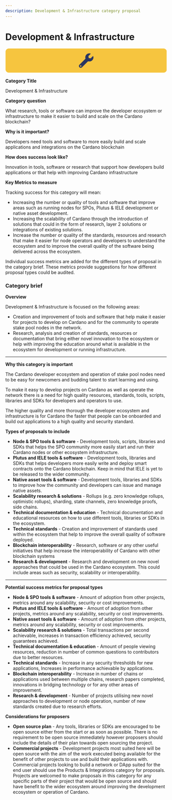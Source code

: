 ```yaml
---
description: Development & Infrastructure category proposal
---
```


# Development & Infrastructure

![](../.gitbook/assets/development-infrastructure-banner.png)

**Category Title**

Development & Infrastructure

**Category question**

What research, tools or software can improve the developer ecosystem or infrastructure to make it easier to build and scale on the Cardano blockchain?

**Why is it important?**

Developers need tools and software to more easily build and scale applications and integrations on the Cardano blockchain

**How does success look like?**

Innovation in tools, software or research that support how developers build applications or that help with improving Cardano infrastructure

**Key Metrics to measure**

Tracking success for this category will mean:

* Increasing the number or quality of tools and software that improve areas such as running nodes for SPOs, Plutus & IELE development or native asset development.
* Increasing the scalability of Cardano through the introduction of solutions that could in the form of research, layer 2 solutions or integrations of existing solutions.
* Increase the number or quality of the standards, resources and research that make it easier for node operators and developers to understand the ecosystem and to improve the overall quality of the software being delivered across the ecosystem.



Individual success metrics are added for the different types of proposal in the category brief. These metrics provide suggestions for how different proposal types could be audited.



### **Category brief**

**Overview**

Development & Infrastructure is focused on the following areas:

* Creation and improvement of tools and software that help make it easier for projects to develop on Cardano and for the community to operate stake pool nodes in the network.
* Research, analysis and creation of standards, resources or documentation that bring either novel innovation to the ecosystem or help with improving the education around what is available in the ecosystem for development or running infrastructure.

****

**Why this category is important**

The Cardano developer ecosystem and operation of stake pool nodes need to be easy for newcomers and budding talent to start learning and using.

To make it easy to develop projects on Cardano as well as operate the network there is a need for high quality resources, standards, tools, scripts, libraries and SDKs for developers and operators to use.

The higher quality and more thorough the developer ecosystem and infrastructure is for Cardano the faster that people can be onboarded and build out applications to a high quality and security standard.



**Types of proposals to include**

* **Node & SPO tools & software** - Development tools, scripts, libraries and SDKs that helps the SPO community more easily start and run their Cardano nodes or other ecosystem infrastructure.
* **Plutus and IELE tools & software** - Development tools, libraries and SDKs that helps developers more easily write and deploy smart contracts onto the Cardano blockchain. Keep in mind that IELE is yet to be released to the wider community.
* **Native asset tools & software** - Development tools, libraries and SDKs to improve how the community and developers can issue and manage native assets.&#x20;
* **Scalability research & solutions** - Rollups (e.g. zero knowledge rollups, optimistic rollups), sharding, state channels, zero knowledge proofs, side chains.
* **Technical documentation & education** - Technical documentation and educational resources on how to use different tools, libraries or SDKs in the ecosystem.&#x20;
* **Technical standards** - Creation and improvement of standards used within the ecosystem that help to improve the overall quality of software deployed.
* **Blockchain interoperability** - Research, software or any other useful initiatives that help increase the interoperability of Cardano with other blockchain systems
* **Research & development** - Research and development on new novel approaches that could be used in the Cardano ecosystem. This could include areas such as security, scalability or interoperability.

****

**Potential success metrics for proposal types**

* **Node & SPO tools & software** - Amount of adoption from other projects, metrics around any scalability, security or cost improvements.
* **Plutus and IELE tools & software** - Amount of adoption from other projects, metrics around any scalability, security or cost improvements.
* **Native asset tools & software** - Amount of adoption from other projects, metrics around any scalability, security or cost improvements.
* **Scalability research & solutions** - Total transactions per second achievable, increases in transaction efficiency achieved, security guarantees achieved.
* **Technical documentation & education** - Amount of people viewing resources, reduction in number of common questions to contributors due to better resources.
* **Technical standards** - Increase in any security thresholds for new applications, Increases in performance achievable by applications.
* **Blockchain interoperability** - Increase in number of chains or applications used between multiple chains, research papers completed, innovations in bridging technology or for any other areas of improvement.
* **Research & development** - Number of projects utilising new novel approaches to development or node operation, number of new standards created due to research efforts.



**Considerations for proposers**

* **Open source plan** - Any tools, libraries or SDKs are encouraged to be open source either from the start or as soon as possible. There is no requirement to be open source immediately however proposers should include the details of their plan towards open sourcing the project.
* **Commercial projects** - Development projects most suited here will be open source with the aim of the work executed being available for the benefit of other projects to use and build their applications with. Commercial projects looking to build a network or DApp suited for the  end user should use the Products & Integrations category for proposals. Projects are welcomed to make proposals in this category for any specific parts of their project that would be open source and should have benefit to the wider ecosystem around improving the development ecosystem or operation of Cardano.
